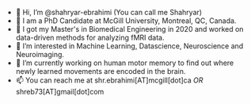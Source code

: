 - 👋 Hi, I’m @shahryar-ebrahimi (You can call me Shahryar)
- 🧐 I am a PhD Candidate at McGill University, Montreal, QC, Canada.
- 🧐 I got my Master's in Biomedical Engineering in 2020 and worked on data-driven methods for analyzing fMRI data.
- 👀 I’m interested in Machine Learning, Datascience, Neuroscience and Neuroimaging.
- 🌱 I’m currently working on human motor memory to find out where newly learned movements are encoded in the brain. 
- 📫 You can reach me at shr.ebrahimi[AT]mcgill[dot]ca  _OR_  shreb73[AT]gmail[dot]com

<!---
shahryar-ebrahimi/shahryar-ebrahimi is a ✨ special ✨ repository because its `README.md` (this file) appears on your GitHub profile.
You can click the Preview link to take a look at your changes.
--->

